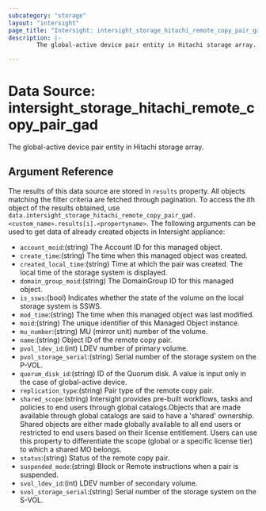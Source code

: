 ```yaml
---
subcategory: "storage"
layout: "intersight"
page_title: "Intersight: intersight_storage_hitachi_remote_copy_pair_gad"
description: |-
        The global-active device pair entity in Hitachi storage array.

---
```


# Data Source: intersight_storage_hitachi_remote_copy_pair_gad
The global-active device pair entity in Hitachi storage array.
## Argument Reference
The results of this data source are stored in `results` property.
All objects matching the filter criteria are fetched through pagination.
To access the ith object of the results obtained, use `data.intersight_storage_hitachi_remote_copy_pair_gad.<custom_name>.results[i].<propertyname>`.
The following arguments can be used to get data of already created objects in Intersight appliance:
* `account_moid`:(string) The Account ID for this managed object. 
* `create_time`:(string) The time when this managed object was created. 
* `created_local_time`:(string) Time at which the pair was created. The local time of the storage system is displayed. 
* `domain_group_moid`:(string) The DomainGroup ID for this managed object. 
* `is_ssws`:(bool) Indicates whether the state of the volume on the local storage system is SSWS. 
* `mod_time`:(string) The time when this managed object was last modified. 
* `moid`:(string) The unique identifier of this Managed Object instance. 
* `mu_number`:(string) MU (mirror unit) number of the volume. 
* `name`:(string) Object ID of the remote copy pair. 
* `pvol_ldev_id`:(int) LDEV number of primary volume. 
* `pvol_storage_serial`:(string) Serial number of the storage system on the P-VOL. 
* `quorum_disk_id`:(string) ID of the Quorum disk. A value is input only in the case of global-active device. 
* `replication_type`:(string) Pair type of the remote copy pair. 
* `shared_scope`:(string) Intersight provides pre-built workflows, tasks and policies to end users through global catalogs.Objects that are made available through global catalogs are said to have a 'shared' ownership. Shared objects are either made globally available to all end users or restricted to end users based on their license entitlement. Users can use this property to differentiate the scope (global or a specific license tier) to which a shared MO belongs. 
* `status`:(string) Status of the remote copy pair. 
* `suspended_mode`:(string) Block or Remote instructions when a pair is suspended. 
* `svol_ldev_id`:(int) LDEV number of secondary volume. 
* `svol_storage_serial`:(string) Serial number of the storage system on the S-VOL. 
 
